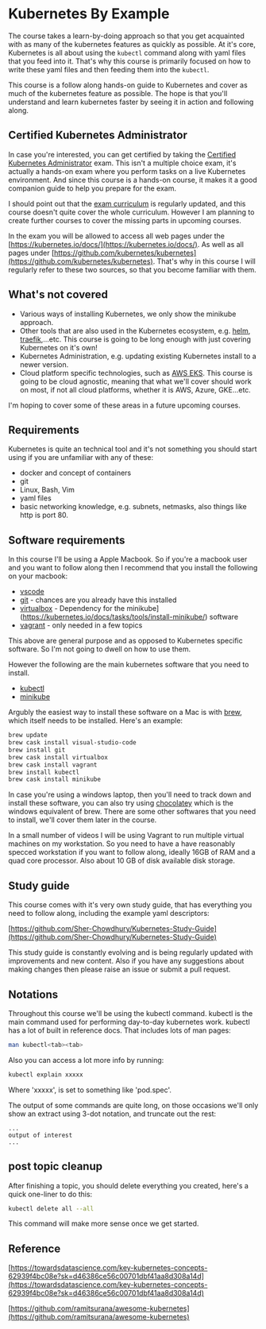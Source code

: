# Kubernetes By Example

The course takes a learn-by-doing approach so that you get acquainted with as many of the kubernetes features as quickly as possible. At it's core, Kubernetes is all about using the  `kubectl` command along with yaml files that you feed into it. That's why this course is primarily focused on how to write these yaml files and then feeding them into the `kubectl`. 

This course is a follow along hands-on guide to Kubernetes and cover as much of the kubernetes feature as possible. The hope is that you'll understand and learn kubernetes faster by seeing it in action and following along.


## Certified Kubernetes Administrator

In case you're interested, you can get certified by taking the [Certified Kubernetes Administrator](https://www.cncf.io/certification/cka/) exam. This isn't a multiple choice exam, it's actually a hands-on exam where you perform tasks on a live Kubernetes environment. And since this course is a hands-on course, it makes it a good companion guide to help you prepare for the exam.

I should point out that the [exam curriculum](https://github.com/cncf/curriculum) is regularly updated, and this course doesn't quite cover the whole curriculum. However I am planning to create further courses to cover the missing parts in upcoming courses.

In the exam you will be allowed to access all web pages under the [https://kubernetes.io/docs/](https://kubernetes.io/docs/). As well as all pages under [https://github.com/kubernetes/kubernetes](https://github.com/kubernetes/kubernetes). That's why in this course I will regularly refer to these two sources, so that you become familiar with them.

## What's not covered

- Various ways of installing Kubernetes, we only show the minikube approach.
- Other tools that are also used in the Kubernetes ecosystem, e.g. [helm](https://helm.sh/), [traefik](https://traefik.io/),...etc. This course is going to be long enough with just covering Kubernetes on it's own!
- Kubernetes Administration, e.g. updating existing Kubernetes install to a newer version. 
- Cloud platform specific technologies, such as [AWS EKS](https://aws.amazon.com/eks/). This course is going to be cloud agnostic, meaning that what we'll cover should work on most, if not all cloud platforms, whether it is AWS, Azure, GKE...etc.

I'm hoping to cover some of these areas in a future upcoming courses.


## Requirements

Kubernetes is quite an technical tool and it's not something you should start using if you are unfamiliar with any of these:

- docker and concept of containers
- git
- Linux, Bash, Vim
- yaml files
- basic networking knowledge, e.g. subnets, netmasks, also things like http is port 80.

## Software requirements

In this course I'll be using a Apple Macbook. So if you're a macbook user and you want to follow along then I recommend that you install the following on your macbook:

- [vscode](https://code.visualstudio.com/)
- [git](https://git-scm.com/downloads) - chances are you already have this installed
- [virtualbox](https://www.virtualbox.org/wiki/Downloads) - Dependency for the minikube](https://kubernetes.io/docs/tasks/tools/install-minikube/) software 
- [vagrant](https://www.vagrantup.com/downloads.html) - only needed in a few topics

This above are general purpose and as opposed to Kubernetes specific software. So I'm not going to dwell on how to use them. 

However the following are the main kubernetes software that you need to install. 

- [kubectl](https://kubernetes.io/docs/tasks/tools/install-kubectl/)
- [minikube](https://kubernetes.io/docs/tasks/tools/install-minikube/)

Argubly the easiest way to install these software on a Mac is with [brew](https://brew.sh/), which itself needs to be installed. Here's an example:

```bash
brew update
brew cask install visual-studio-code
brew install git
brew cask install virtualbox
brew cask install vagrant
brew install kubectl
brew cask install minikube
```

In case you're using a windows laptop, then you'll need to track down and install these software, you can also try using [chocolatey](https://chocolatey.org/) which is the windows equivalent of brew. There are some other softwares that you need to install, we'll cover them later in the course.

In a small number of videos I will be using  Vagrant to run multiple virtual machines on my workstation. So you need to have a have reasonably specced workstation if you want to follow along, ideally 16GB of RAM and a quad core processor. Also about 10 GB of disk available disk storage.

## Study guide

This course comes with it's very own study guide, that has everything you need to follow along, including the example yaml descriptors:

[https://github.com/Sher-Chowdhury/Kubernetes-Study-Guide](https://github.com/Sher-Chowdhury/Kubernetes-Study-Guide)

This study guide is constantly evolving and  is being regularly updated with improvements and new content. Also if you have any suggestions about making changes then please raise an issue or submit a pull request.

## Notations

Throughout this course we'll be using the kubectl command. kubectl is the main command used for performing day-to-day kubernetes work. kubectl has a lot of built in reference docs. That includes lots of man pages:

```bash
man kubectl<tab><tab>
```

Also you can access a lot more info by running:

```bash
kubectl explain xxxxx
```

Where 'xxxxx', is set to something like 'pod.spec'.

The output of some commands are quite long, on those occasions we'll only show an extract using 3-dot notation, and truncate out the rest:

```text
...
output of interest
...
```

## post topic cleanup

After finishing a topic, you should delete everything you created, here's a quick one-liner to do this:

```bash
kubectl delete all --all
```

This command will make more sense once we get started.

## Reference

[https://towardsdatascience.com/key-kubernetes-concepts-62939f4bc08e?sk=d46386ce56c00701dbf41aa8d308a14d](https://towardsdatascience.com/key-kubernetes-concepts-62939f4bc08e?sk=d46386ce56c00701dbf41aa8d308a14d)

[https://github.com/ramitsurana/awesome-kubernetes](https://github.com/ramitsurana/awesome-kubernetes)